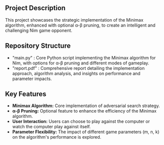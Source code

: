 ## Project Description
This project showcases the strategic implementation of the Minimax algorithm, enhanced with optional α-β pruning, to create an intelligent and challenging Nim game opponent.

## Repository Structure
- "main.py" : Core Python script implementing the Minimax algorithm for Nim, with options for α-β pruning and different modes of gameplay.
- "report.pdf" : Comprehensive report detailing the implementation approach, algorithm analysis, and insights on performance and parameter impacts.

## Key Features
- **Minimax Algorithm:** Core implementation of adversarial search strategy.
- **α-β Pruning:** Optional feature to enhance the efficiency of the Minimax algorithm.
- **User Interaction:** Users can choose to play against the computer or watch the computer play against itself.
- **Parameter Flexibility:** The impact of different game parameters (m, n, k) on the algorithm's performance is explored.

